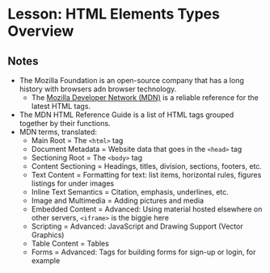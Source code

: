 # Lesson: HTML Elements Types Overview

## Notes

- The Mozilla Foundation is an open-source company that has a long history with browsers adn browser technology.
  - The [Mozilla Developer Network (MDN)](https://developer.mozilla.org/en-US/docs/Web/HTML/Element) is a reliable reference for the latest HTML tags.
- The MDN HTML Reference Guide is a list of HTML tags grouped together by their functions.
- MDN terms, translated:
  - Main Root = The `<html>` tag
  - Document Metadata = Website data that goes in the `<head>` tag
  - Sectioning Root = The `<body>` tag
  - Content Sectioning = Headings, titles, division, sections, footers, etc.
  - Text Content = Formatting for text: list items, horizontal rules, figures listings for under images
  - Inline Text Semantics = Citation, emphasis, underlines, etc.
  - Image and Multimedia = Adding pictures and media
  - Embedded Content = Advanced: Using material hosted elsewhere on other servers, `<iframe>` is the biggie here
  - Scripting = Advanced: JavaScript and Drawing Support (Vector Graphics)
  - Table Content = Tables
  - Forms = Advanced: Tags for building forms for sign-up or login, for example
  